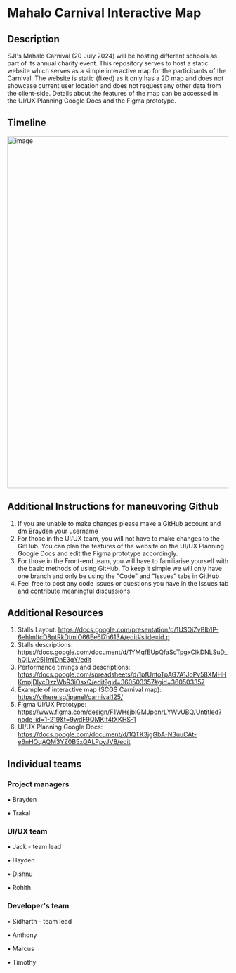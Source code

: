 # Mahalo Carnival Interactive Map

## Description
SJI's Mahalo Carnival (20 July 2024) will be hosting different schools as part of its annual charity event. This repository serves to host a static website which serves as a simple interactive map for the participants of the Carnival. The website is static (fixed) as it only has a 2D map and does not showcase current user location and does not request any other data from the client-side. Details about the features of the map can be accessed in the UI/UX Planning Google Docs and the Figma prototype.

## Timeline
<img width="800" alt="image" src="https://github.com/Braydenchangjy/mahallo/assets/142781671/49f4c9ad-4d7a-41d9-84f3-6d992869a1ea">


## Additional Instructions for maneuvoring Github
1. If you are unable to make changes please make a GitHub account and dm Brayden your username
2. For those in the UI/UX team, you will not have to make changes to the GitHub. You can plan the features of the website on the UI/UX Planning Google Docs and edit the Figma prototype accordingly. 
3. For those in the Front-end team, you will have to familiarise yourself with the basic methods of using GitHub. To keep it simple we will only have one branch and only be using the "Code" and "Issues" tabs in GitHub
4. Feel free to post any code issues or questions you have in the Issues tab and contribute meaningful discussions

## Additional Resources
1. Stalls Layout: https://docs.google.com/presentation/d/1USQiZvBIb1P-6ehlmItcD8ptRkDtmiO66Ee6I7h613A/edit#slide=id.p
2. Stalls descriptions: https://docs.google.com/document/d/1YMqfEUpQfaScTpgxClkDNLSuD_hQjLw95I1mjDnE3gY/edit
3. Performance timings and descriptions: https://docs.google.com/spreadsheets/d/1pfUntoTpAG7A1JoPv58XMHHKmpjDlycDzzWbR3iOsxQ/edit?gid=360503357#gid=360503357
4. Example of interactive map (SCGS Carnival map): https://vthere.sg/ipanel/carnival125/
5. Figma UI/UX Prototype: https://www.figma.com/design/F1WHsjblGMJpqnrLYWvUBQ/Untitled?node-id=1-219&t=9wdF9QMKIt4tXKHS-1
6. UI/UX Planning Google Docs: https://docs.google.com/document/d/1QTK3jgGbA-N3uuCAt-e6nHQqAQM3YZ0B5xQALPpyJV8/edit

## Individual teams
### Project managers 
• Brayden

• Trakal 

### UI/UX team
• Jack - team lead

• Hayden 

• Dishnu

• Rohith


### Developer's team
• Sidharth - team lead

• Anthony

• Marcus 

• Timothy

